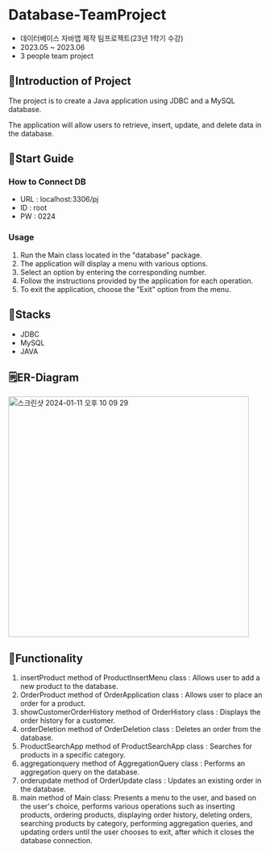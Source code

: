# Database-TeamProject
- 데이터베이스 자바앱 제작 팀프로젝트(23년 1학기 수강)
- 2023.05 ~ 2023.06
- 3 people team project

## 📝Introduction of Project
The project is to create a Java application using JDBC and a MySQL database.

The application will allow users to retrieve, insert, update, and delete data in the database.

## 🔗Start Guide
### How to Connect DB
- URL : localhost:3306/pj
- ID : root
- PW : 0224

### Usage
1. Run the Main class located in the "database" package.
2. The application will display a menu with various options.
3. Select an option by entering the corresponding number.
4. Follow the instructions provided by the application for each operation.
5. To exit the application, choose the "Exit" option from the menu.

## 📐Stacks
- JDBC
- MySQL
- JAVA

## 🗒️ER-Diagram
<img width="477" alt="스크린샷 2024-01-11 오후 10 09 29" src="https://github.com/SeoyoungOhMe/Database-TeamProject/assets/96602351/2499db65-b024-43fd-84e3-1669e1e31583">

## 📌Functionality
1. insertProduct method of ProductInsertMenu class : Allows user to add a new product to the database.
2. OrderProduct method of OrderApplication class : Allows user to place an order for a product.
3. showCustomerOrderHistory method of OrderHistory class : Displays the order history for a customer.
4. orderDeletion method of OrderDeletion class : Deletes an order from the database.
5. ProductSearchApp method of ProductSearchApp class : Searches for products in a specific category.
6. aggregationquery method of AggregationQuery class : Performs an aggregation query on the database.
7. orderupdate method of OrderUpdate class : Updates an existing order in the database.
8. main method of Main class: Presents a menu to the user, and based on the user's choice, performs various operations such as inserting products, ordering products, displaying order history, deleting orders, searching products by category, performing aggregation queries, and updating orders until the user chooses to exit, after which it closes the database connection. 

<!-- ## 실행 화면
<img width="181" alt="스크린샷 2024-01-11 오후 10 13 25" src="https://github.com/SeoyoungOhMe/Database-TeamProject/assets/96602351/df17c53e-1722-43dc-9d66-57c1a1b9a005">
<img width="198" alt="스크린샷 2024-01-11 오후 10 13 37" src="https://github.com/SeoyoungOhMe/Database-TeamProject/assets/96602351/201185e6-4dad-4d5b-9ce5-4922702ffa33">
<img width="557" alt="스크린샷 2024-01-11 오후 10 13 52" src="https://github.com/SeoyoungOhMe/Database-TeamProject/assets/96602351/91f83d20-b452-40ac-80ba-115a5da92c30">
<img width="152" alt="스크린샷 2024-01-11 오후 10 14 02" src="https://github.com/SeoyoungOhMe/Database-TeamProject/assets/96602351/f0efc00a-6dc7-440a-a93a-26065417bb38">
<img width="149" alt="스크린샷 2024-01-11 오후 10 14 18" src="https://github.com/SeoyoungOhMe/Database-TeamProject/assets/96602351/d513c963-7ff1-4b1b-8d8f-5097e623a1de">
<img width="200" alt="스크린샷 2024-01-11 오후 10 14 40" src="https://github.com/SeoyoungOhMe/Database-TeamProject/assets/96602351/e6404d9e-44eb-4613-9331-e18f672b55d3">
<img width="210" alt="스크린샷 2024-01-11 오후 10 14 51" src="https://github.com/SeoyoungOhMe/Database-TeamProject/assets/96602351/47c9bc3e-f3f0-4fd1-b087-f630faf05105"> -->
